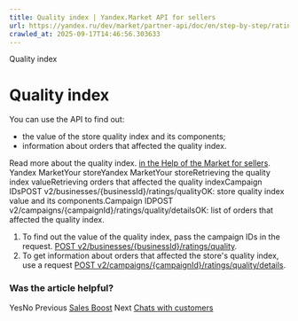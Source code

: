 ```yaml
---
title: Quality index | Yandex.Market API for sellers
url: https://yandex.ru/dev/market/partner-api/doc/en/step-by-step/ratings
crawled_at: 2025-09-17T14:46:56.303633
---
```


Quality index
# Quality index
You can use the API to find out:
  * the value of the store quality index and its components;
  * information about orders that affected the quality index.


Read more about the quality index. [in the Help of the Market for sellers](https://yandex.ru/support2/marketplace/ru/quality/score/).
Yandex MarketYour storeYandex MarketYour storeRetrieving the quality index valueRetrieving orders that affected the quality indexCampaign IDsPOST v2/businesses/{businessId}/ratings/qualityOK: store quality index value and its components.Campaign IDPOST v2/campaigns/{campaignId}/ratings/quality/detailsOK: list of orders that affected the quality index.
  1. To find out the value of the quality index, pass the campaign IDs in the request. [POST v2/businesses/{businessId}/ratings/quality](https://yandex.ru/dev/market/partner-api/doc/en/step-by-step/en/reference/ratings/getQualityRatings).
  2. To get information about orders that affected the store's quality index, use a request [POST v2/campaigns/{campaignId}/ratings/quality/details](https://yandex.ru/dev/market/partner-api/doc/en/step-by-step/en/reference/ratings/getQualityRatingDetails).


### Was the article helpful?
YesNo
Previous
[Sales Boost](https://yandex.ru/dev/market/partner-api/doc/en/step-by-step/en/step-by-step/boost)
Next
[Chats with customers](https://yandex.ru/dev/market/partner-api/doc/en/step-by-step/en/step-by-step/chats)
